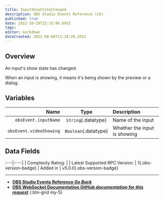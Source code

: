 ```yaml
---
title: InputShowStateChanged
description: OBS Studio Events Reference (v5)
published: true
date: 2022-10-29T22:15:06.695Z
tags: 
editor: markdown
dateCreated: 2022-08-08T11:18:20.265Z
---
```


## Overview
An input's show state has changed.

When an input is showing, it means it's being shown by the preview or a dialog.

## Variables
Name | Type | Description | 
----:|:----:|:------------|
`obsEvent.inputName` | `String`{.datatype} | Name of the input
`obsEvent.videoShowing` | `Boolean`{.datatype} | Whether the input is showing

## Data Fields
:---|:---:|
| Complexity Rating: | <span class="stars stars--3"></span>
| Latest Supported RPC Version: | *1*{.obs-version-badge}
| Added in | *v5.0.0*{.obs-version-badge}

---

- [<i class="mdi mdi-chevron-left"></i>**OBS Studio Events Reference *Go Back***](/Broadcasters/OBS/Events)
- [<i class="mdi mdi-github"></i> **OBS WebSocket Documentation *GitHub documentation for this request***](https://github.com/obsproject/obs-websocket/blob/master/docs/generated/protocol.md#inputshowstatechanged)
{.btn-grid my-5}
